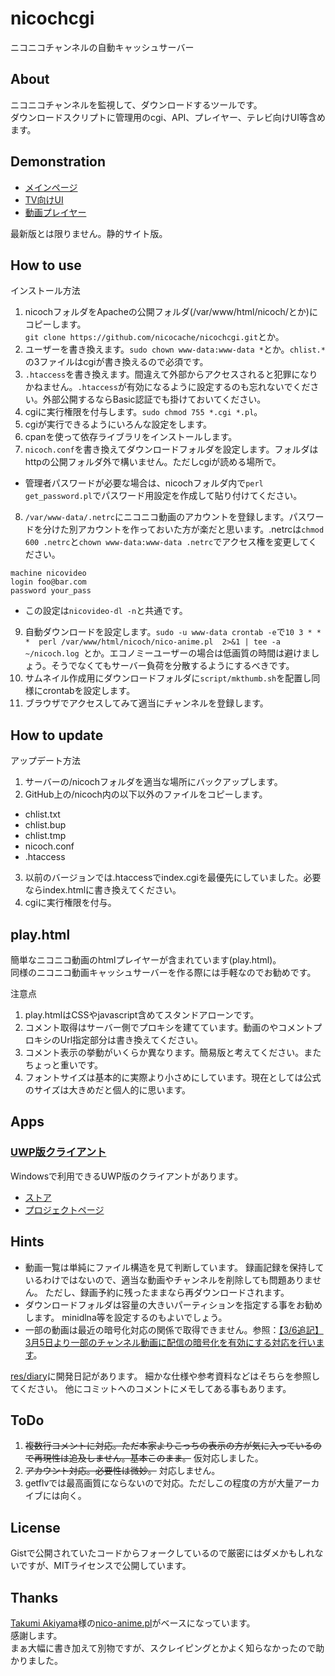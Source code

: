 # nicochcgi
ニコニコチャンネルの自動キャッシュサーバー

## About
ニコニコチャンネルを監視して、ダウンロードするツールです。  
ダウンロードスクリプトに管理用のcgi、API、プレイヤー、テレビ向けUI等含めます。

## Demonstration
* [メインページ](https://nicocache.github.io/nicoch/)
* [TV向けUI](https://nicocache.github.io/nicoch/tv.html)
* [動画プレイヤー](https://nicocache.github.io/play.html#0)  

最新版とは限りません。静的サイト版。

## How to use
インストール方法
1. nicochフォルダをApacheの公開フォルダ(/var/www/html/nicoch/とか)にコピーします。  
```git clone https://github.com/nicocache/nicochcgi.git```とか。
2. ユーザーを書き換えます。```sudo chown www-data:www-data *```とか。```chlist.*```の3ファイルはcgiが書き換えるので必須です。
3. ```.htaccess```を書き換えます。間違えて外部からアクセスされると犯罪になりかねません。```.htaccess```が有効になるように設定するのも忘れないでください。外部公開するならBasic認証でも掛けておいてください。
4. cgiに実行権限を付与します。```sudo chmod 755 *.cgi *.pl```。
5. cgiが実行できるようにいろんな設定をします。
6. cpanを使って依存ライブラリをインストールします。
7. ```nicoch.conf```を書き換えてダウンロードフォルダを設定します。フォルダはhttpの公開フォルダ外で構いません。ただしcgiが読める場所で。
  * 管理者パスワードが必要な場合は、nicochフォルダ内で``perl get_password.pl``でパスワード用設定を作成して貼り付けてください。
8. ```/var/www-data/.netrc```にニコニコ動画のアカウントを登録します。パスワードを分けた別アカウントを作っておいた方が楽だと思います。.netrcは```chmod 600 .netrc```と```chown www-data:www-data .netrc```でアクセス権を変更してください。
```
machine nicovideo
login foo@bar.com
password your_pass
```
  * この設定は``nicovideo-dl -n``と共通です。
9. 自動ダウンロードを設定します。```sudo -u www-data crontab -e```で```10 3 * * *  perl /var/www/html/nicoch/nico-anime.pl  2>&1 | tee -a ~/nicoch.log ```とか。エコノミーユーザーの場合は低画質の時間は避けましょう。そうでなくてもサーバー負荷を分散するようにするべきです。
10. サムネイル作成用にダウンロードフォルダに``script/mkthumb.sh``を配置し同様にcrontabを設定します。
11. ブラウザでアクセスしてみて適当にチャンネルを登録します。

## How to update
アップデート方法
1. サーバーの/nicochフォルダを適当な場所にバックアップします。
2. GitHub上の/nicoch内の以下以外のファイルをコピーします。
  * chlist.txt
  * chlist.bup
  * chlist.tmp
  * nicoch.conf
  * .htaccess
3. 以前のバージョンでは.htaccessでindex.cgiを最優先にしていました。必要ならindex.htmlに書き換えてください。
4. cgiに実行権限を付与。

## play.html
簡単なニコニコ動画のhtmlプレイヤーが含まれています(play.html)。  
同様のニコニコ動画キャッシュサーバーを作る際には手軽なのでお勧めです。

注意点
1. play.htmlはCSSやjavascript含めてスタンドアローンです。
2. コメント取得はサーバー側でプロキシを建てています。動画のやコメントプロキシのUrl指定部分は書き換えてください。
3. コメント表示の挙動がいくらか異なります。簡易版と考えてください。またちょっと重いです。
4. フォントサイズは基本的に実際より小さめにしています。現在としては公式のサイズは大きめだと個人的に思います。

## Apps
### [UWP版クライアント](https://www.microsoft.com/store/productId/9PFMPFTFX4W6)
Windowsで利用できるUWP版のクライアントがあります。

* [ストア](https://www.microsoft.com/store/productId/9PFMPFTFX4W6)
* [プロジェクトページ](https://github.com/kurema/NicochViewerUWP)

## Hints
* 動画一覧は単純にファイル構造を見て判断しています。
録画記録を保持しているわけではないので、適当な動画やチャンネルを削除しても問題ありません。
ただし、録画予約に残ったままなら再ダウンロードされます。
* ダウンロードフォルダは容量の大きいパーティションを指定する事をお勧めします。
minidlna等を設定するのもよいでしょう。
* 一部の動画は最近の暗号化対応の関係で取得できません。参照：[【3/6追記】3月5日より一部のチャンネル動画に配信の暗号化を有効にする対応を行います](https://blog.nicovideo.jp/niconews/100724.html)。

[res/diary](res/diary)に開発日記があります。
細かな仕様や参考資料などはそちらを参照してください。
他にコミットへのコメントにメモしてある事もあります。

## ToDo
1. ~~複数行コメントに対応。ただ本家よりこっちの表示の方が気に入っているので再現性は追及しません。基本このまま。~~ 仮対応しました。
2. ~~アカウント対応。必要性は微妙。~~ 対応しません。
3. getflvでは最高画質にならないので対応。ただしこの程度の方が大量アーカイブには向く。

## License
Gistで公開されていたコードからフォークしているので厳密にはダメかもしれないですが、MITライセンスで公開しています。

## Thanks
[Takumi Akiyama](https://github.com/akiym)様の[nico-anime.pl](https://gist.github.com/akiym/928802)がベースになっています。  
感謝します。  
まぁ大幅に書き加えて別物ですが、スクレイピングとかよく知らなかったので助かりました。
